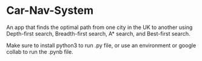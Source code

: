 # Car-Nav-System

An app that finds the optimal path from one city in the UK to another using Depth-first search, Breadth-first search, A* search, and Best-first search.

Make sure to install python3 to run .py file, or use an environment or google collab to run the .pynb file.

